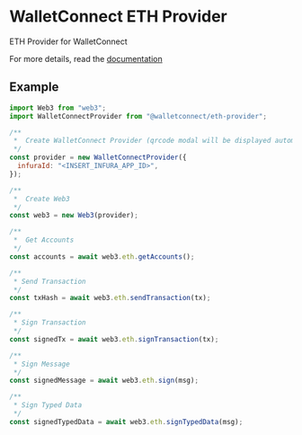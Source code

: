 # WalletConnect ETH Provider

ETH Provider for WalletConnect

For more details, read the [documentation](https://docs.walletconnect.org)

## Example

```javascript
import Web3 from "web3";
import WalletConnectProvider from "@walletconnect/eth-provider";

/**
 *  Create WalletConnect Provider (qrcode modal will be displayed automatically)
 */
const provider = new WalletConnectProvider({
  infuraId: "<INSERT_INFURA_APP_ID>",
});

/**
 *  Create Web3
 */
const web3 = new Web3(provider);

/**
 *  Get Accounts
 */
const accounts = await web3.eth.getAccounts();

/**
 * Send Transaction
 */
const txHash = await web3.eth.sendTransaction(tx);

/**
 * Sign Transaction
 */
const signedTx = await web3.eth.signTransaction(tx);

/**
 * Sign Message
 */
const signedMessage = await web3.eth.sign(msg);

/**
 * Sign Typed Data
 */
const signedTypedData = await web3.eth.signTypedData(msg);
```
